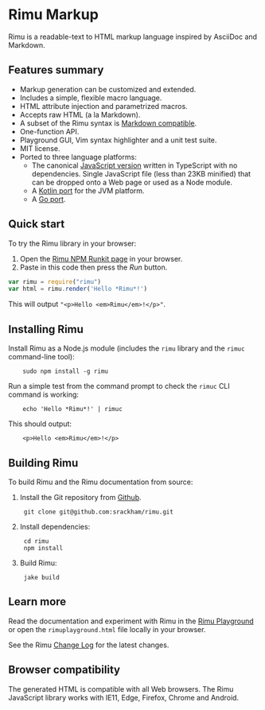 # Rimu Markup

Rimu is a readable-text to HTML markup language inspired by AsciiDoc
and Markdown.


## Features summary
- Markup generation can be customized and extended.
- Includes a simple, flexible macro language.
- HTML attribute injection and parametrized macros.
- Accepts raw HTML (a la Markdown).
- A subset of the Rimu syntax is [Markdown
  compatible](http://srackham.github.io/rimu/tips.html#markdown-compatible).
- One-function API.
- Playground GUI, Vim syntax highlighter and a unit test suite.
- MIT license.
- Ported to three language platforms:
  * The canonical [JavaScript version](https://github.com/srackham/rimu)
    written in TypeScript with no dependencies.
    Single JavaScript file (less than 23KB minified) that can be dropped
    onto a Web page or used as a Node module.
  * A [Kotlin port](https://github.com/srackham/rimu-kt/) for the JVM platform.
  * A [Go port](https://github.com/srackham/go-rimu/).


## Quick start
To try the Rimu library in your browser:

1. Open the [Rimu NPM Runkit page](https://npm.runkit.com/rimu) in your browser.
2. Paste in this code then press the _Run_ button.
``` javascript
var rimu = require("rimu")
var html = rimu.render('Hello *Rimu*!')
```
This will output `"<p>Hello <em>Rimu</em>!</p>"`.

## Installing Rimu
Install Rimu as a Node.js module (includes the `rimu` library and the
`rimuc` command-line tool):

        sudo npm install -g rimu

Run a simple test from the command prompt to check the `rimuc` CLI command is
working:

        echo 'Hello *Rimu*!' | rimuc

This should output:

        <p>Hello <em>Rimu</em>!</p>


## Building Rimu
To build Rimu and the Rimu documentation from source:

1. Install the Git repository from [Github](https://github.com/srackham/rimu).

        git clone git@github.com:srackham/rimu.git

2. Install dependencies:

        cd rimu
        npm install

3. Build Rimu:

        jake build


## Learn more
Read the documentation and experiment with Rimu in the [Rimu
Playground](http://srackham.github.io/rimu/rimuplayground.html) or open the
`rimuplayground.html` file locally in your browser.

See the Rimu [Change Log](http://srackham.github.io/rimu/changelog.html) for
the latest changes.


## Browser compatibility
The generated HTML is compatible with all Web browsers. The Rimu
JavaScript library works with IE11, Edge, Firefox, Chrome and Android.

